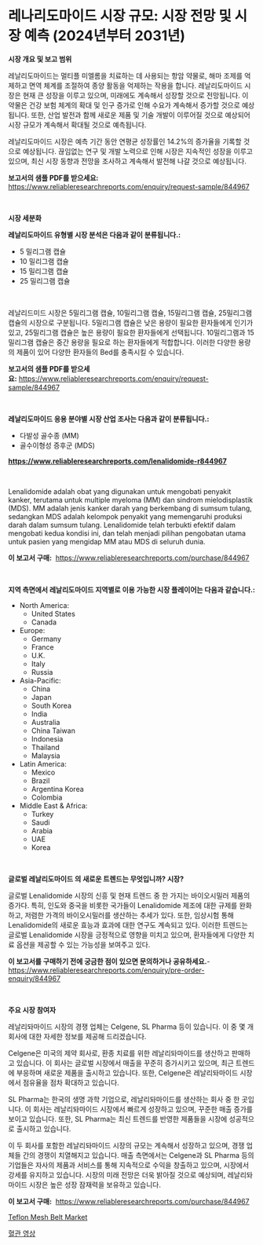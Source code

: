 <p><h1>레나리도마이드 시장 규모: 시장 전망 및 시장 예측 (2024년부터 2031년)</h1></p><p><strong>시장 개요 및 보고 범위</strong></p>
<p><p>레날리도마이드는 멀티플 미엘롬을 치료하는 데 사용되는 항암 약물로, 해마 조제를 억제하고 면역 체계를 조절하여 종양 활동을 억제하는 작용을 합니다. 레날리도마이드 시장은 현재 큰 성장을 이루고 있으며, 미래에도 계속해서 성장할 것으로 전망됩니다. 이 약물은 건강 보험 체계의 확대 및 인구 증가로 인해 수요가 계속해서 증가할 것으로 예상됩니다. 또한, 산업 발전과 함께 새로운 제품 및 기술 개발이 이루어질 것으로 예상되어 시장 규모가 계속해서 확대될 것으로 예측됩니다. </p><p>레날리도마이드 시장은 예측 기간 동안 연평균 성장률인 14.2%의 증가율을 기록할 것으로 예상됩니다. 끊임없는 연구 및 개발 노력으로 인해 시장은 지속적인 성장을 이루고 있으며, 최신 시장 동향과 전망을 조사하고 계속해서 발전해 나갈 것으로 예상됩니다.</p></p>
<p><strong>보고서의 샘플 PDF를 받으세요:</strong> <a href="https://www.reliableresearchreports.com/enquiry/request-sample/844967">https://www.reliableresearchreports.com/enquiry/request-sample/844967</a></p>
<p>&nbsp;</p>
<p><strong>시장 세분화</strong></p>
<p><strong>레날리도마이드 유형별 시장 분석은 다음과 같이 분류됩니다.:</strong></p>
<p><ul><li>5 밀리그램 캡슐</li><li>10 밀리그램 캡슐</li><li>15 밀리그램 캡슐</li><li>25 밀리그램 캡슐</li></ul></p>
<p>&nbsp;</p>
<p><p>레날리드미드 시장은 5밀리그램 캡슐, 10밀리그램 캡슐, 15밀리그램 캡슐, 25밀리그램 캡슐의 시장으로 구분됩니다. 5밀리그램 캡슐은 낮은 용량이 필요한 환자들에게 인기가 있고, 25밀리그램 캡슐은 높은 용량이 필요한 환자들에게 선택됩니다. 10밀리그램과 15밀리그램 캡슐은 중간 용량을 필요로 하는 환자들에게 적합합니다. 이러한 다양한 용량의 제품이 있어 다양한 환자들의 Bed를 충족시킬 수 있습니다.</p></p>
<p><strong>보고서의 샘플 PDF를 받으세요:</strong>&nbsp;<a href="https://www.reliableresearchreports.com/enquiry/request-sample/844967">https://www.reliableresearchreports.com/enquiry/request-sample/844967</a></p>
<p>&nbsp;</p>
<p><strong> 레날리도마이드 응용 분야별 시장 산업 조사는 다음과 같이 분류됩니다.:</strong></p>
<p><ul><li>다발성 골수종 (MM)</li><li>골수이형성 증후군 (MDS)</li></ul></p>
<p><strong><a href="https://www.reliableresearchreports.com/lenalidomide-r844967">https://www.reliableresearchreports.com/lenalidomide-r844967</a></strong></p>
<p>&nbsp;</p>
<p><p>Lenalidomide adalah obat yang digunakan untuk mengobati penyakit kanker, terutama untuk multiple myeloma (MM) dan sindrom mielodisplastik (MDS). MM adalah jenis kanker darah yang berkembang di sumsum tulang, sedangkan MDS adalah kelompok penyakit yang memengaruhi produksi darah dalam sumsum tulang. Lenalidomide telah terbukti efektif dalam mengobati kedua kondisi ini, dan telah menjadi pilihan pengobatan utama untuk pasien yang mengidap MM atau MDS di seluruh dunia.</p></p>
<p><strong>이 보고서 구매:</strong>&nbsp; <a href="https://www.reliableresearchreports.com/purchase/844967">https://www.reliableresearchreports.com/purchase/844967</a></p>
<p>&nbsp;</p>
<p><strong>지역 측면에서 레날리도마이드 지역별로 이용 가능한 시장 플레이어는 다음과 같습니다.:</strong></p>
<p><ul>
    <li>
        North America:
        <ul>
            <li>United States</li>
            <li>Canada</li>
        </ul>
    </li>
    <li>
        Europe:
        <ul>
            <li>Germany</li>
            <li>France</li>
            <li>U.K.</li>
            <li>Italy</li>
            <li>Russia</li>
        </ul>
    </li>
    <li>
        Asia-Pacific:
        <ul>
            <li>China</li>
            <li>Japan</li>
            <li>South Korea</li>
            <li>India</li>
            <li>Australia</li>
            <li>China Taiwan</li>
            <li>Indonesia</li>
            <li>Thailand</li>
            <li>Malaysia</li>
        </ul>
    </li>
    <li>
        Latin America:
        <ul>
            <li>Mexico</li>
            <li>Brazil</li>
            <li>Argentina Korea</li>
            <li>Colombia</li>
        </ul>
    </li>
    <li>
        Middle East & Africa:
        <ul>
            <li>Turkey</li>
            <li>Saudi</li>
            <li>Arabia</li>
            <li>UAE</li>
            <li>Korea</li>
        </ul>
    </li>
    </ul></p>
<p>&nbsp;</p>
<p><strong>글로벌 레날리도마이드 의 새로운 트렌드는 무엇입니까? 시장?</strong></p>
<p><p>글로벌 Lenalidomide 시장의 신흥 및 현재 트렌드 중 한 가지는 바이오시밀러 제품의 증가다. 특히, 인도와 중국을 비롯한 국가들이 Lenalidomide 제조에 대한 규제를 완화하고, 저렴한 가격의 바이오시밀러를 생산하는 추세가 있다. 또한, 임상시험 통해 Lenalidomide의 새로운 효능과 효과에 대한 연구도 계속되고 있다. 이러한 트렌드는 글로벌 Lenalidomide 시장을 긍정적으로 영향을 미치고 있으며, 환자들에게 다양한 치료 옵션을 제공할 수 있는 가능성을 보여주고 있다.</p></p>
<p><strong>이 보고서를 구매하기 전에 궁금한 점이 있으면 문의하거나 공유하세요.</strong>- <a href="https://www.reliableresearchreports.com/enquiry/pre-order-enquiry/844967">https://www.reliableresearchreports.com/enquiry/pre-order-enquiry/844967</a></p>
<p>&nbsp;</p>
<p><strong>주요 시장 참여자</strong></p>
<p><p>레날리돠마이드 시장의 경쟁 업체는 Celgene, SL Pharma 등이 있습니다. 이 중 몇 개 회사에 대한 자세한 정보를 제공해 드리겠습니다.</p><p>Celgene은 미국의 제약 회사로, 환종 치료를 위한 레날리돠마이드를 생산하고 판매하고 있습니다. 이 회사는 글로벌 시장에서 매출을 꾸준히 증가시키고 있으며, 최근 트렌드에 부응하며 새로운 제품을 출시하고 있습니다. 또한, Celgene은 레날리돠마이드 시장에서 점유율을 점차 확대하고 있습니다.</p><p>SL Pharma는 한국의 생명 과학 기업으로, 레날리돠마이드를 생산하는 회사 중 한 곳입니다. 이 회사는 레날리돠마이드 시장에서 빠르게 성장하고 있으며, 꾸준한 매출 증가를 보이고 있습니다. 또한, SL Pharma는 최신 트렌드를 반영한 제품들을 시장에 성공적으로 출시하고 있습니다.</p><p>이 두 회사를 포함한 레날리돠마이드 시장의 규모는 계속해서 성장하고 있으며, 경쟁 업체들 간의 경쟁이 치열해지고 있습니다. 매출 측면에서는 Celgene과 SL Pharma 등의 기업들은 자사의 제품과 서비스를 통해 지속적으로 수익을 창출하고 있으며, 시장에서 강세를 유지하고 있습니다. 시장의 미래 전망은 더욱 밝아질 것으로 예상되며, 레날리돠마이드 시장은 높은 성장 잠재력을 보유하고 있습니다.</p></p>
<p><strong>이 보고서 구매:</strong>&nbsp;&nbsp;<a href="https://www.reliableresearchreports.com/purchase/844967">https://www.reliableresearchreports.com/purchase/844967</a></p>
<p><p><a href="https://noble-drawer-34c.notion.site/Teflon-Mesh-Belt-Market-Share-Market-New-Trends-Analysis-Report-By-Type-By-Application-By-End-us-d609ccfdca6b4590bd798b58596710b2">Teflon Mesh Belt Market</a></p><p><a href="https://medium.com/@londonacobson5656/%ED%98%88%EA%B4%80-%EC%98%81%EC%83%81-%EC%82%B0%EC%97%85-%EB%B3%B4%EA%B3%A0%EC%84%9C%EB%8A%94-%EC%9D%B4-%EC%8B%9C%EC%9E%A5%EC%9D%98-%EC%B5%9C%EC%8B%A0-%ED%8A%B8%EB%A0%8C%EB%93%9C%EC%99%80-%EC%84%B1%EC%9E%A5-%EA%B8%B0%ED%9A%8C%EB%A5%BC-%EB%B3%B4%EC%97%AC%EC%A4%8D%EB%8B%88%EB%8B%A4-7666e80c546e">혈관 영상</a></p></p>